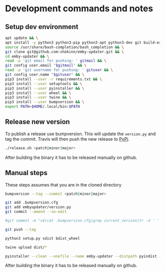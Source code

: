 # Development commands and notes

## Setup dev environment

```bash
apt update && \
apt install -y python3 python3-pip python3-apt python3-dev git build-essential bash-completion systemctl; \
source /usr/share/bash-completion/bash_completion && \
git clone git@github.com:shokinn/emby-updater.git && \
cd emby-updater && \
read -p 'git email for pushing: ' gitmail && \
git config user.email "$gitmail" && \
read -p 'git username for pushing: ' gituser && \
git config user.name "$gituser" && \
pip3 install --user -r requirements.txt && \
pip3 install --user setuptools && \
pip3 install --user pyinstaller && \
pip3 install --user wheel && \
pip3 install --user twine && \
pip3 install --user bumpversion && \
export PATH=$HOME/.local/bin:$PATH
```

## Release new version

To publish a release use bumpversion. This will update the `version.py` and tag the commit.
Travis will then push the new release to [PyPi](https://pypi.python.org/pypi/emby-updater).

```bash
./release.sh <patch|minor|major>
``` 

After building the binary it has to be released manually on github.

## Manual steps

These steps assumes that you are in the cloned directory

```bash
bumpversion --tag --commit <patch|minor|major>

git add .bumpversion.cfg
git add embyupdater/version.py
git commit --amend --no-edit

#git commit -m "v$(cat .bumpversion.cfg|grep current_version|tr -d ' '|cut -f 2 -d '=')""

git push --tag

python3 setup.py sdist bdist_wheel

twine upload dist/*

pyinstaller --clean --onefile --name emby-updater --distpath pyindist --workpath pyinbuild embyupdater/__main__.py
```

After building the binary it has to be released manually on github.